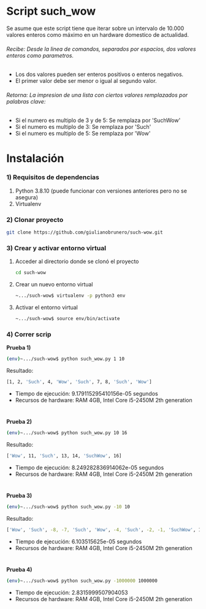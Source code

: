 # Script such_wow
Se asume que este script tiene que iterar sobre un intervalo de 10.000 valores enteros como máximo en un hardware domestico de actualidad.

###### Recibe: Desde la linea de comandos, separados por espacios, dos valores enteros como parametros.
* Los dos valores pueden ser enteros positivos o enteros negativos.
* El primer valor debe ser menor o igual al segundo valor.
###### Retorna: La impresion de una lista con ciertos valores remplazados por palabras clave:
* Si el numero es multiplo de 3 y de 5: Se remplaza por 'SuchWow'
* Si el numero es multiplo de 3: Se remplaza por 'Such'
* Si el numero es multiplo de 5: Se remplaza por 'Wow'

# Instalación
### 1) Requisitos de dependencias
1) Python 3.8.10 (puede funcionar con versiones anteriores pero no se asegura)
2) Virtualenv

### 2) Clonar proyecto
```sh
git clone https://github.com/giulianobrunero/such-wow.git
```

### 3) Crear y activar entorno virtual
1) Acceder al directorio donde se clonó el proyecto
    ```sh
    cd such-wow
    ```

2) Crear un nuevo entorno virtual
    ```sh
    ~.../such-wow$ virtualenv -p python3 env
    ```

2) Activar el entorno virtual
    ```sh
    ~.../such-wow$ source env/bin/activate
    ```

### 4) Correr scrip
**Prueba 1)**
```sh
(env)~.../such-wow$ python such_wow.py 1 10
```
Resultado:
```sh
[1, 2, 'Such', 4, 'Wow', 'Such', 7, 8, 'Such', 'Wow']
```
* Tiempo de ejecución: 9.179115295410156e-05 segundos
* Recursos de hardware: RAM 4GB, Intel Core i5-2450M 2th generation
#
**Prueba 2)**
```sh
(env)~.../such-wow$ python such_wow.py 10 16
```
Resultado:
```sh
['Wow', 11, 'Such', 13, 14, 'SuchWow', 16]
```
* Tiempo de ejecución: 8.249282836914062e-05 segundos
* Recursos de hardware: RAM 4GB, Intel Core i5-2450M 2th generation
#
**Prueba 3)**
```sh
(env)~.../such-wow$ python such_wow.py -10 10
```
Resultado:
```sh
['Wow', 'Such', -8, -7, 'Such', 'Wow', -4, 'Such', -2, -1, 'SuchWow', 1, 2, 'Such', 4, 'Wow', 'Such', 7, 8, 'Such', 'Wow']
```
* Tiempo de ejecución: 6.103515625e-05 segundos
* Recursos de hardware: RAM 4GB, Intel Core i5-2450M 2th generation
#
**Prueba 4)**
```sh
(env)~.../such-wow$ python such_wow.py -1000000 1000000
```
* Tiempo de ejecución: 2.8315999507904053
* Recursos de hardware: RAM 4GB, Intel Core i5-2450M 2th generation